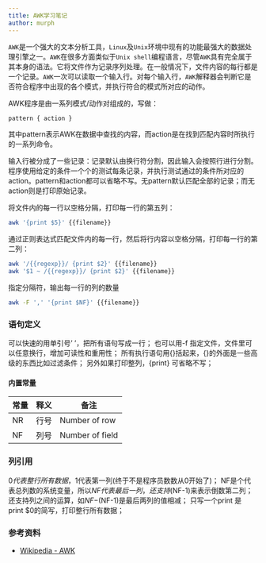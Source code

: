 ```yaml
---
title: AWK学习笔记
author: murph
---
```


`AWK`是一个强大的文本分析工具，`Linux`及`Unix`环境中现有的功能最强大的数据处理引擎之一。`AWK`在很多方面类似于`Unix shell`编程语言，尽管`AWK`具有完全属于其本身的语法。它将文件作为记录序列处理。在一般情况下，文件内容的每行都是一个记录。`AWK`一次可以读取一个输入行。对每个输入行，`AWK`解释器会判断它是否符合程序中出现的各个模式，并执行符合的模式所对应的动作。

<!-- more -->

AWK程序是由一系列模式/动作对组成的，写做：

```sh
pattern { action }
```

其中pattern表示AWK在数据中查找的内容，而action是在找到匹配内容时所执行的一系列命令。

输入行被分成了一些记录：记录默认由换行符分割，因此输入会按照行进行分割。程序使用给定的条件一个个的测试每条记录，并执行测试通过的条件所对应的action。pattern和action都可以省略不写。无pattern默认匹配全部的记录；而无action则是打印原始记录。

将文件内的每一行以空格分隔，打印每一行的第五列：

```sh
awk '{print $5}' {{filename}}
```

通过正则表达式匹配文件内的每一行，然后将行内容以空格分隔，打印每一行的第二列：

```sh
awk '/{{regexp}}/ {print $2}' {{filename}}
awk '$1 ~ /{{regexp}}/ {print $2}' {{filename}}
```

指定分隔符，输出每一行的列的数量

```sh
awk -F ',' '{print $NF}' {{filename}}
```

### 语句定义

可以快速的用单引号’ ’，把所有语句写成一行；
也可以用-f 指定文件，文件里可以任意换行，增加可读性和重用性；
所有执行语句用{}括起来，{}的外面是一些高级的东西比如过滤条件；
另外如果打印整列，{print} 可省略不写；

#### 内置常量

|  常量   | 释义  | 备注  |
| ---- | ---- | ---- |
| NR  | 行号 | Number of row |
| NF  | 列号 | Number of field |

### 列引用

$0代表整行所有数据，$1代表第一列(终于不是程序员数数从0开始了)；
NF是个代表总列数的系统变量，所以$NF代表最后一列，还支持$(NF-1)来表示倒数第二列；
还支持列之间的运算，如$NF-$(NF-1)是最后两列的值相减；
只写一个print 是 print $0的简写，打印整行所有数据；

### 参考资料

- [Wikipedia - AWK](https://zh.wikipedia.org/wiki/AWK)